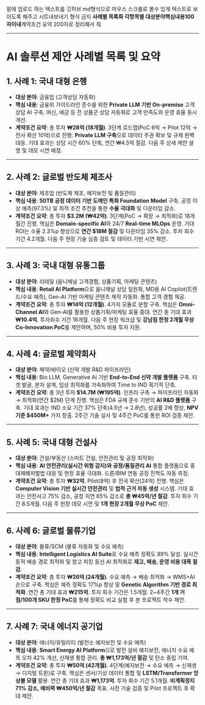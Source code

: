 밑에 업로드 하는 텍스트를 깃허브 md형식으로 마우스 스크롤로 볼수 있게 텍스트로 보이도록 해주고 시트내보내기 형식 금지 **사례별 목록화 **각항목별 대상분야**핵심내용100자이내**계약조건 요약 200자로 정리해서 줘 


---

# AI 솔루션 제안 사례별 목록 및 요약 

## 1. 사례 1: 국내 대형 은행
* **대상 분야**: 금융업 (고객상담 자동화)
* **핵심 내용**:
    금융위 가이드라인 준수를 위한 **Private LLM 기반 On-premise** 고객상담 AI 구축. 여신, 예금 등 전 상품군 상담 자동화로 고객 만족도와 운영 효율 동시 개선.
* **계약조건 요약**:
    총 투자 **₩28억 (18개월)**. 3단계 로드맵(PoC 6억 $\rightarrow$ Pilot 12억 $\rightarrow$ 전사 확산 10억)으로 진행. **Private LLM 구축**으로 데이터 주권 확보 및 규제 완벽 대응. 기대 효과는 상담 시간 60% 단축, 연간 ₩4.5억 절감. 다음 주 상세 제안 설명 및 데모 시연 예정.

***

## 2. 사례 2: 글로벌 반도체 제조사
* **대상 분야**: 제조업 (반도체 제조, 예지보전 및 품질관리)
* **핵심 내용**:
    **50TB 공정 데이터 기반 도메인 특화 Foundation Model** 구축. 공정 이상 예측(97.3%) 및 최적 조건 추천을 통한 **수율 극대화** 및 다운타임 감소.
* **계약조건 요약**:
    총 투자 **\$3.2M (₩42억)**. 3단계(PoC $\rightarrow$ 확장 $\rightarrow$ 최적화)로 18개월간 진행. 핵심은 **Domain-specific AI**와 24/7 **Real-time MLOps** 운영. 기대 ROI는 수율 2.3%p 향상으로 **연간 \$18M 절감** 및 다운타임 35% 감소. 투자 회수 기간 4.2개월. 다음 주 현장 기술 심층 검토 및 데이터 기반 시연 제안.

***

## 3. 사례 3: 국내 대형 유통그룹
* **대상 분야**: 리테일 (옴니채널 고객경험, 상품기획, 마케팅 콘텐츠)
* **핵심 내용**:
    **Retail AI Platform**으로 옴니채널 상담 일원화, MD용 AI Copilot(트렌드/수요 예측), Gen-AI 기반 마케팅 콘텐츠 제작 자동화. 통합 고객 경험 제공.
* **계약조건 요약**:
    총 투자 **₩14억 (12개월)**. 4가지 모듈로 분할 구축. 핵심은 **Omni-Channel AI**와 Gen-AI를 활용한 상품기획/마케팅 효율 증대. 연간 총 기대 효과 **₩10.4억**. 투자회수 기간 16개월. 다음 주 현장 워크샵 및 **강남점 한정 2개월 무상 Co-Innovation PoC**를 제안하며, 50% 비용 투자 지원.

***

## 4. 사례 4: 글로벌 제약회사
* **대상 분야**: 제약/바이오 (신약 개발 R&D 파이프라인)
* **핵심 내용**:
    Bio LLM, Generative AI 기반 **End-to-End 신약 개발 플랫폼** 구축. 타겟 발굴, 분자 설계, 임상 최적화를 가속화하여 Time to IND 획기적 단축.
* **계약조건 요약**:
    총 3년 투자 **\$14.7M (₩195억)**. 인프라 구축 $\rightarrow$ 파이프라인 자동화 $\rightarrow$ 최적화(연간 \$2M) 단계 진행. 핵심은 FDA 규제 준수 기반의 **AI R&D 플랫폼** 구축. 기대 효과는 IND 소요 기간 37% 단축(4.5년 $\rightarrow$ 2.8년), 성공률 2배 향상, **NPV 기준 \$450M+** 가치 창출. 2주간 기술 실사 및 4주간 PoC를 통한 ROI 검증 제안.

***

## 5. 사례 5: 국내 대형 건설사
* **대상 분야**: 건설/부동산 (스마트 건설, 안전관리 및 공정 최적화)
* **핵심 내용**:
    **AI 안전관리(실시간 위험 감지)와 공정/품질관리 AI** 통합 플랫폼으로 중대재해처벌법 대응 및 현장 효율 극대화. 드론/BIM 연동 공정 진척도 자동 측정.
* **계약조건 요약**:
    총 투자 **₩32억**. Pilot(8억) 후 전국 확산(24억) 진행. 핵심은 **Computer Vision 기반 실시간 안전관리** 및 **법적 근거 자동 생성** 시스템. 기대 효과는 안전사고 75% 감소, 공정 지연 65% 감소로 **총 ₩45억/년 절감**. 투자 회수 기간 8.5개월. 다음 주 현장 데모 시연 및 **1개 현장 2개월 무상 PoC** 제안.

***

## 6. 사례 6: 글로벌 물류기업
* **대상 분야**: 물류/SCM (물류 자동화 및 수요 예측)
* **핵심 내용**:
    **Intelligent Logistics AI Suite**로 수요 예측 정확도 89% 달성. 실시간 동적 배송 경로 최적화 및 창고 피킹 동선 AI 최적화로 **재고, 배송, 운영 비용 대폭 절감**.
* **계약조건 요약**:
    총 투자 **₩26억 (24개월)**. 수요 예측 $\rightarrow$ 배송 최적화 $\rightarrow$ WMS+AI 순으로 구축. 핵심은 예측 정확도 17%p 향상 및 **Genetic Algorithm 기반 경로 최적화**. 연간 총 기대 효과 **₩215억**. 투자 회수 기간은 1.5개월. 2~4주간 **1개 거점/100개 SKU 한정 PoC**를 통해 정확도 비교 실험 후 본 프로젝트 착수 제안.

***

## 7. 사례 7: 국내 에너지 공기업
* **대상 분야**: 에너지/유틸리티 (발전소 예지보전 및 수요 예측)
* **핵심 내용**:
    **Smart Energy AI Platform**으로 발전 설비 예지보전, 에너지 수요 예측 오차 42% 개선, 신재생 통합 관리. **총 ₩1,173억/년 절감** 및 탄소 중립 기여.
* **계약조건 요약**:
    총 투자 **₩50억 (42개월)**. 4단계(예지보전 $\rightarrow$ 수요 예측 $\rightarrow$ 신재생 $\rightarrow$ 디지털 트윈)로 구축. 핵심은 센서/기상 데이터 통합 및 **LSTM/Transformer 앙상블 모델** 활용. 연간 총 기대 효과 **₩1,173억**. 투자 회수 기간 5.1개월. **비계획정지 71% 감소, 예비력 ₩450억/년 절감** 목표. 사전 기술 검증 및 Pilot 프로젝트 후 확대 제안.